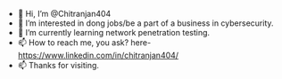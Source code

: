 - 👋 Hi, I’m @Chitranjan404
- 👀 I’m interested in dong jobs/be a part of a business in cybersecurity.
- 🌱 I’m currently learning network penetration testing.
- 📫 How to reach me, you ask? here- https://www.linkedin.com/in/chitranjan404/
- 📫 Thanks for visiting.

<!---
Chitranjan404/Chitranjan404 is a ✨ special ✨ repository because its `README.md` (this file) appears on your GitHub profile.
You can click the Preview link to take a look at your changes.
--->
